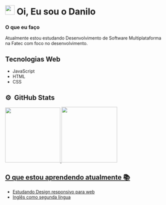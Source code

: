 <h1 align="left"><img src="https://raw.githubusercontent.com/kaueMarques/kaueMarques/master/hi.gif" height="30px"> Oi, Eu sou o Danilo</h1>


### O que eu faço

Atualmente estou estudando Desenvolvimento de Software Multiplataforma na Fatec com foco no desenvolvimento.

## Tecnologias Web 
- JavaScript
- HTML
- CSS

## ⚙️ &nbsp;GitHub Stats
<div>
  <a href="https://github.com/DaniloSreis">
  <img height="176em" src="https://github-readme-stats.vercel.app/api?username=DaniloSreis&theme=graywhite&show_icons=true"/>
  <img height="178em" src="https://github-readme-stats.vercel.app/api/top-langs/?username=DaniloSreis&layout=compact&langs_count=7&theme=graywhite"/>
</div>

## O que estou aprendendo atualmente 📚

- Estudando Design responsivo para web
- Inglês como segunda língua
